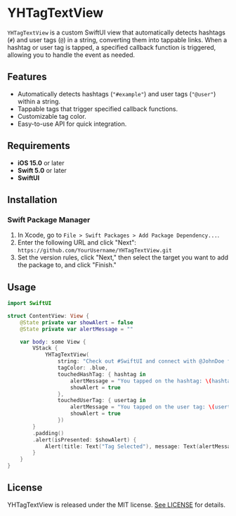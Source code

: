 # YHTagTextView

`YHTagTextView` is a custom SwiftUI view that automatically detects hashtags (`#`) and user tags (`@`) in a string, converting them into tappable links. When a hashtag or user tag is tapped, a specified callback function is triggered, allowing you to handle the event as needed.

## Features

- Automatically detects hashtags (`"#example"`) and user tags (`"@user"`) within a string.
- Tappable tags that trigger specified callback functions.
- Customizable tag color.
- Easy-to-use API for quick integration.

## Requirements

- **iOS 15.0** or later
- **Swift 5.0** or later
- **SwiftUI**

## Installation

### Swift Package Manager

1. In Xcode, go to `File > Swift Packages > Add Package Dependency...`.
2. Enter the following URL and click "Next":
`https://github.com/YourUsername/YHTagTextView.git`   
3. Set the version rules, click "Next," then select the target you want to add the package to, and click "Finish."

## Usage

```swift
import SwiftUI

struct ContentView: View {
    @State private var showAlert = false
    @State private var alertMessage = ""

    var body: some View {
        VStack {
            YHTagTextView(
                string: "Check out #SwiftUI and connect with @JohnDoe for more details!",
                tagColor: .blue,
                touchedHashTag: { hashtag in
                    alertMessage = "You tapped on the hashtag: \(hashtag)"
                    showAlert = true
                },
                touchedUserTag: { usertag in
                    alertMessage = "You tapped on the user tag: \(usertag)"
                    showAlert = true
                })
        }
        .padding()
        .alert(isPresented: $showAlert) {
            Alert(title: Text("Tag Selected"), message: Text(alertMessage), dismissButton: .default(Text("OK")))
        }
    }
}
```

## License

YHTagTextView is released under the MIT license. [See LICENSE](https://github.com/yonghwinam/YHTagTextView/blob/main/LICENSE) for details.
